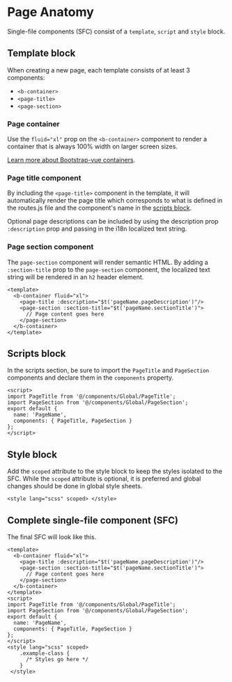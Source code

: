 # Page Anatomy
Single-file components (SFC) consist of a `template`, `script` and `style` block.

## Template block
When creating a new page, each template consists of at least 3 components:
- `<b-container>`
- `<page-title>`
- `<page-section>`

### Page container
Use the `fluid="xl"` prop on the `<b-container>` component to render a container that is always 100% width on larger screen sizes.

[Learn more about Bootstrap-vue containers](https://bootstrap-vue.org/docs/components/layout#responsive-fluid-containers).

### Page title component
By including the `<page-title>` component in the template, it will automatically render the page title which corresponds to what is defined in the routes.js file and the component's name in the [scripts block](#scripts-block).

Optional page descriptions can be included  by using the description prop `:description` prop and passing in the i18n localized text string.

### Page section component
The `page-section` component will render semantic HTML. By adding a `:section-title` prop to the `page-section` component, the localized text string will be rendered in an `h2` header element.
```vue
<template>
  <b-container fluid="xl">
    <page-title :description="$t('pageName.pageDescription')"/>
    <page-section :section-title="$t('pageName.sectionTitle')">
      // Page content goes here
    </page-section>
  </b-container>
</template>
```

## Scripts block
In the scripts section, be sure to import the `PageTitle` and `PageSection` components and declare them in the `components` property.
```vue
<script>
import PageTitle from '@/components/Global/PageTitle';
import PageSection from '@/components/Global/PageSection';
export default {
  name: 'PageName',
  components: { PageTitle, PageSection }
};
</script>
```

## Style block
Add the `scoped` attribute to the style block to keep the styles isolated to the SFC. While the `scoped` attribute is optional, it is preferred and global changes should be done in global style sheets.
```vue
<style lang="scss" scoped> </style>
```

## Complete single-file component (SFC)
The final SFC will look like this.
```vue
<template>
  <b-container fluid="xl">
    <page-title :description="$t('pageName.pageDescription')"/>
    <page-section :section-title="$t('pageName.sectionTitle')">
      // Page content goes here
    </page-section>
  </b-container>
</template>
<script>
import PageTitle from '@/components/Global/PageTitle';
import PageSection from '@/components/Global/PageSection';
export default {
  name: 'PageName',
  components: { PageTitle, PageSection }
};
</script>
<style lang="scss" scoped>
    .example-class {
      /* Styles go here */
    }
 </style>
```